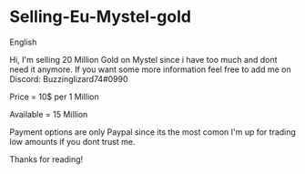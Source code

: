 # Selling-Eu-Mystel-gold


English

Hi, I'm selling 20 Million Gold on Mystel since i have too much and dont need it anymore. If you want some more information feel free to add me on Discord: Buzzinglizard74#0990

Price = 10$ per 1 Million

Available = 15 Million

Payment options are only Paypal since its the most comon I'm up for trading low amounts if you dont trust me.

Thanks for reading!
